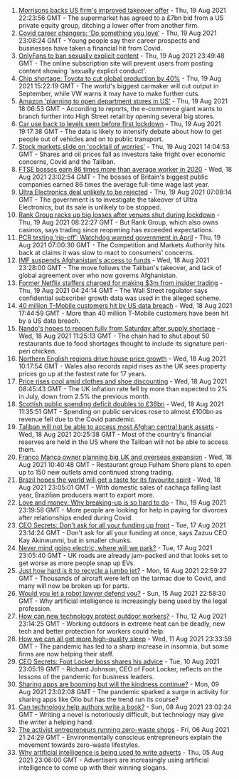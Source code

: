 1. [Morrisons backs US firm's improved takeover offer](https://www.bbc.co.uk/news/business-58273916) - Thu, 19 Aug 2021 22:23:56 GMT - The supermarket has agreed to a £7bn bid from a US private equity group, ditching a lower offer from another firm.
2. [Covid career changers: ‘Do something you love’](https://www.bbc.co.uk/news/business-58273913) - Thu, 19 Aug 2021 23:08:24 GMT - Young people say their career prospects and businesses have taken a financial hit from Covid.
3. [OnlyFans to ban sexually explicit content](https://www.bbc.co.uk/news/business-58273914) - Thu, 19 Aug 2021 23:49:48 GMT - The online subscription site will prevent users from posting content showing 'sexually explicit conduct'.
4. [Chip shortage: Toyota to cut global production by 40%](https://www.bbc.co.uk/news/business-58266794) - Thu, 19 Aug 2021 15:22:19 GMT - The world's biggest carmaker will cut output in September, while VW warns it may have to make further cuts.
5. [Amazon 'planning to open department stores in US'](https://www.bbc.co.uk/news/business-58274458) - Thu, 19 Aug 2021 18:06:53 GMT - According to reports, the e-commerce giant wants to branch further into High Street retail by opening several big stores.
6. [Car use back to levels seen before first lockdown](https://www.bbc.co.uk/news/business-58274806) - Thu, 19 Aug 2021 19:17:38 GMT - The data is likely to intensify debate about how to get people out of vehicles and on to public transport.
7. [Stock markets slide on 'cocktail of worries'](https://www.bbc.co.uk/news/business-58262203) - Thu, 19 Aug 2021 14:04:53 GMT - Shares and oil prices fall as investors take fright over economic concerns, Covid and the Taliban.
8. [FTSE bosses earn 86 times more than average worker in 2020](https://www.bbc.co.uk/news/business-58262202) - Wed, 18 Aug 2021 23:02:54 GMT - The bosses of Britain's biggest public companies earned 86 times the average full-time wage last year.
9. [Ultra Electronics deal unlikely to be rejected](https://www.bbc.co.uk/news/business-58266643) - Thu, 19 Aug 2021 07:08:14 GMT - The government is to investigate the takeover of Ultra Electronics, but its sale is unlikely to be stopped.
10. [Rank Group racks up big losses after venues shut during lockdown](https://www.bbc.co.uk/news/business-58266244) - Thu, 19 Aug 2021 08:22:27 GMT - But Rank Group, which also owns casinos, says trading since reopening has exceeded expectations.
11. [PCR testing ‘rip-off’: Watchdog warned government in April](https://www.bbc.co.uk/news/business-58263523) - Thu, 19 Aug 2021 07:00:30 GMT - The Competition and Markets Authority hits back at claims it was slow to react to consumers' concerns.
12. [IMF suspends Afghanistan's access to funds](https://www.bbc.co.uk/news/business-58263525) - Wed, 18 Aug 2021 23:28:00 GMT - The move follows the Taliban's takeover, and lack of global agreement over who now governs Afghanistan.
13. [Former Netflix staffers charged for making $3m from insider trading](https://www.bbc.co.uk/news/business-58264767) - Thu, 19 Aug 2021 04:24:14 GMT - The Wall Street regulator says confidential subscriber growth data was used in the alleged scheme.
14. [40 million T-Mobile customers hit by US data breach](https://www.bbc.co.uk/news/business-58263521) - Wed, 18 Aug 2021 17:44:59 GMT - More than 40 million T-Mobile customers have been hit by a US data breach.
15. [Nando's hopes to reopen fully from Saturday after supply shortage](https://www.bbc.co.uk/news/business-58256435) - Wed, 18 Aug 2021 11:25:13 GMT - The chain had to shut about 50 restaurants due to food shortages thought to include its signature peri-peri chicken.
16. [Northern English regions drive house price growth](https://www.bbc.co.uk/news/business-58256169) - Wed, 18 Aug 2021 10:17:54 GMT - Wales also records rapid rises as the UK sees property prices go up at the fastest rate for 17 years.
17. [Price rises cool amid clothes and shoe discounting](https://www.bbc.co.uk/news/uk-58254000) - Wed, 18 Aug 2021 08:45:43 GMT - The UK inflation rate fell by more than expected to 2% in July, down from 2.5% the previous month.
18. [Scottish public spending deficit doubles to £36bn](https://www.bbc.co.uk/news/uk-scotland-58256028) - Wed, 18 Aug 2021 11:35:51 GMT - Spending on public services rose to almost £100bn as revenue fell due to the Covid pandemic.
19. [Taliban will not be able to access most Afghan central bank assets](https://www.bbc.co.uk/news/business-58261659) - Wed, 18 Aug 2021 20:25:38 GMT - Most of the country's financial reserves are held in the US where the Taliban will not be able to access them.
20. [Franco Manca owner planning big UK and overseas expansion](https://www.bbc.co.uk/news/business-58257963) - Wed, 18 Aug 2021 10:40:48 GMT - Restaurant group Fulham Shore plans to open up to 150 new outlets amid continued strong trading.
21. [Brazil hopes the world will get a taste for its favourite spirit](https://www.bbc.co.uk/news/business-58241729) - Wed, 18 Aug 2021 23:05:01 GMT - With domestic sales of cachaça falling last year, Brazilian producers want to export more.
22. [Love and money: Why breaking-up is so hard to do](https://www.bbc.co.uk/news/business-58245247) - Thu, 19 Aug 2021 23:19:58 GMT - More people are looking for help in paying for divorces after relationships ended during Covid.
23. [CEO Secrets: Don't ask for all your funding up front](https://www.bbc.co.uk/news/business-58207678) - Tue, 17 Aug 2021 23:14:24 GMT - Don't ask for all your funding at once, says Zazuu CEO Kay Akinwunmi, but in smaller chunks.
24. [Never mind going electric, where will we park?](https://www.bbc.co.uk/news/business-56748346) - Tue, 17 Aug 2021 23:05:40 GMT - UK roads are already jam-packed and that looks set to get worse as more people snap up EVs.
25. [Just how hard is it to recycle a jumbo jet?](https://www.bbc.co.uk/news/business-57983174) - Mon, 16 Aug 2021 22:59:27 GMT - Thousands of aircraft were left on the tarmac due to Covid, and many will now be broken up for parts.
26. [Would you let a robot lawyer defend you?](https://www.bbc.co.uk/news/business-58158820) - Sun, 15 Aug 2021 22:58:30 GMT - Why artificial intelligence is increasingly being used by the legal profession.
27. [How can new technology protect outdoor workers?](https://www.bbc.co.uk/news/business-58049625) - Thu, 12 Aug 2021 23:14:25 GMT - Working outdoors in extreme heat can be deadly, new tech and better protection for workers could help.
28. [How we can all get more high-quality sleep](https://www.bbc.co.uk/news/business-58148044) - Wed, 11 Aug 2021 23:33:59 GMT - The pandemic has led to a sharp increase in insomnia, but some firms are now helping their staff.
29. [CEO Secrets: Foot Locker boss shares his advice](https://www.bbc.co.uk/news/business-58101254) - Tue, 10 Aug 2021 23:05:19 GMT - Richard Johnson, CEO of Foot Locker, reflects on the lessons of the pandemic for business leaders.
30. [Sharing apps are booming but will the kindness continue?](https://www.bbc.co.uk/news/business-57981598) - Mon, 09 Aug 2021 23:02:08 GMT - The pandemic sparked a surge in activity for sharing apps like Olio but has the trend run its course?
31. [Can technology help authors write a book?](https://www.bbc.co.uk/news/business-58098481) - Sun, 08 Aug 2021 23:02:24 GMT - Writing a novel is notoriously difficult, but technology may give the writer a helping hand.
32. [The activist entrepreneurs running zero-waste shops](https://www.bbc.co.uk/news/business-57920754) - Fri, 06 Aug 2021 21:24:29 GMT - Environmentally conscious entrepreneurs explain the movement towards zero-waste lifestyles.
33. [Why artificial intelligence is being used to write adverts](https://www.bbc.co.uk/news/business-57781557) - Thu, 05 Aug 2021 23:06:00 GMT - Advertisers are increasingly using artificial intelligence to come up with their winning slogans.
